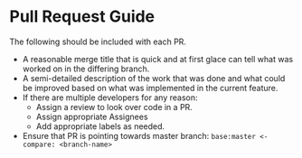 # Pull Request Guide
The following should be included with each PR.

* A reasonable merge title that is quick and at first glace can tell what was worked on in the differing branch.
* A semi-detailed description of the work that was done and what could be improved based on what was implemented in the current feature.
* If there are multiple developers for any reason:
    * Assign a review to look over code in a PR.
    * Assign appropriate Assignees
    * Add appropriate labels as needed.
* Ensure that PR is pointing towards master branch: `base:master <- compare: <branch-name>`